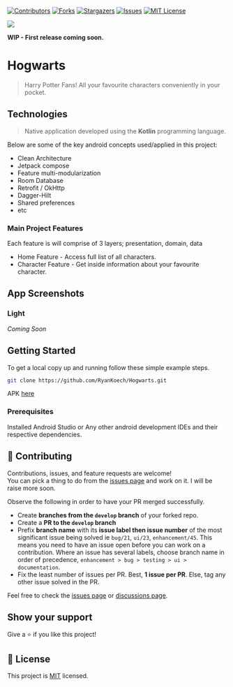 <!-- PROJECT SHIELDS -->
<!--
* I'm using markdown "reference style" links for readability.
* Reference links are enclosed in brackets [ ] instead of parentheses ( ).
* See the bottom of this document for the declaration of the reference variables
* for contributors-url, forks-url, etc. This is an optional, concise syntax you may use.
* https://www.markdownguide.org/basic-syntax/#reference-style-links
-->
[![Contributors][contributors-shield]][contributors-url]
[![Forks][forks-shield]][forks-url]
[![Stargazers][stars-shield]][stars-url]
[![Issues][issues-shield]][issues-url]
[![MIT License][license-shield]][license-url]

![](https://img.shields.io/badge/Personal_Project-blue)

**WIP - First release coming soon.**

# Hogwarts

> Harry Potter Fans! All your favourite characters conveniently in your pocket.

## Technologies

> Native application developed using the **Kotlin** programming language.

Below are some of the key android concepts used/applied in this project:

- Clean Architecture
- Jetpack compose
- Feature multi-modularization
- Room Database
- Retrofit / OkHttp
- Dagger-Hilt
- Shared preferences
- etc

### Main Project Features
Each feature is will comprise of 3 layers; presentation, domain, data

- Home Feature - Access full list of all characters.
- Character Feature - Get inside information about your favourite character.

## App Screenshots

### Light
_Coming Soon_

## Getting Started

To get a local copy up and running follow these simple example steps.

```bash
git clone https://github.com/RyanKoech/Hogwarts.git
```

APK [here](./apk)

### Prerequisites
Installed Android Studio or Any other android development IDEs and their respective dependencies.

## 🤝 Contributing

Contributions, issues, and feature requests are welcome! <br/>
You can pick a thing to do from the [issues page](../../issues) and work on it. I will be raise more soon. <br/>

Observe the following in order to have your PR merged successfully.
- Create **branches from the `develop` branch** of your forked repo.
- Create a **PR to the `develop` branch**
- Prefix **branch name** with its **issue label then issue number** of the most significant issue being solved ie `bug/21`, `ui/23`, `enhancement/45`. This means you need to have an issue open before you can work on a contribution. Where an issue has several labels, choose branch name in order of precedence, `enhancement > bug > testing > ui > documentation`.
- Fix the least number of issues per PR. Best, **1 issue per PR**. Else, tag any other issue solved in the PR.

Feel free to check the [issues page](../../issues/) or [discussions page](../../discussions).

## Show your support

Give a ⭐ if you like this project!

## 📝 License

This project is [MIT](./LICENCE) licensed.


<!-- MARKDOWN LINKS & IMAGES -->
<!-- https://www.markdownguide.org/basic-syntax/#reference-style-links -->
[contributors-shield]: https://img.shields.io/github/contributors/RyanKoech/Hogwarts.svg?style=for-the-badge
[contributors-url]: https://github.com/RyanKoech/Hogwarts/graphs/contributors
[forks-shield]: https://img.shields.io/github/forks/RyanKoech/Hogwarts.svg?style=for-the-badge
[forks-url]: https://github.com/RyanKoech/Hogwarts/network/members
[stars-shield]: https://img.shields.io/github/stars/RyanKoech/Hogwarts.svg?style=for-the-badge
[stars-url]: https://github.com/RyanKoech/Hogwarts/stargazers
[issues-shield]: https://img.shields.io/github/issues/RyanKoech/Hogwarts.svg?style=for-the-badge
[issues-url]: https://github.com/RyanKoech/Hogwarts/issues
[license-shield]: https://img.shields.io/github/license/RyanKoech/Hogwarts.svg?style=for-the-badge
[license-url]: https://github.com/RyanKoech/Hogwarts/blob/master/LICENCE
